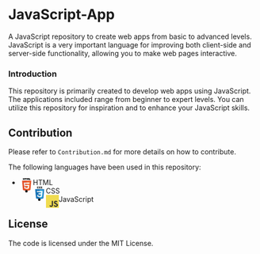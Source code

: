 # JavaScript-App

A JavaScript repository to create web apps from basic to advanced levels. JavaScript is a very important language for improving both client-side and server-side functionality, allowing you to make web pages interactive.

### Introduction

This repository is primarily created to develop web apps using JavaScript. The applications included range from beginner to expert levels. You can utilize this repository for inspiration and to enhance your JavaScript skills.

## Contribution

Please refer to `Contribution.md` for more details on how to contribute.

The following languages have been used in this repository:

- <img align="left" alt="HTML5" width="26px" src="https://raw.githubusercontent.com/github/explore/80688e429a7d4ef2fca1e82350fe8e3517d3494d/topics/html/html.png" /> HTML
- <img align="left" alt="CSS3" width="26px" src="https://raw.githubusercontent.com/github/explore/80688e429a7d4ef2fca1e82350fe8e3517d3494d/topics/css/css.png" /> CSS
- <img align="left" alt="JavaScript" width="26px" src="https://raw.githubusercontent.com/github/explore/80688e429a7d4ef2fca1e82350fe8e3517d3494d/topics/javascript/javascript.png" /> JavaScript

## License

The code is licensed under the MIT License.
